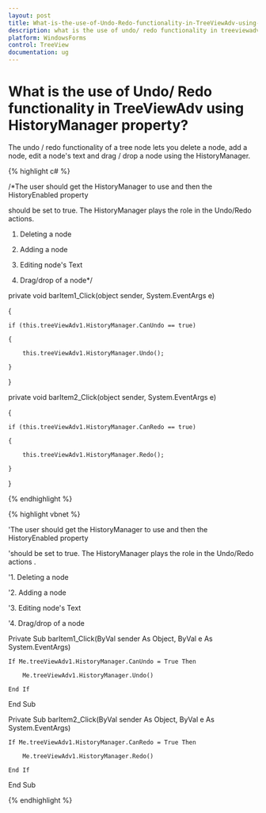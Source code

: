 ```yaml
---
layout: post
title: What-is-the-use-of-Undo-Redo-functionality-in-TreeViewAdv-using-HistoryManager-property
description: what is the use of undo/ redo functionality in treeviewadv using historymanager property?
platform: WindowsForms
control: TreeView 
documentation: ug
---
```


# What is the use of Undo/ Redo functionality in TreeViewAdv using HistoryManager property?

The undo / redo functionality of a tree node lets you delete a node, add a node, edit a node's text and drag / drop a node using the HistoryManager.

{% highlight c# %}



/*The user should get the HistoryManager to use and then the HistoryEnabled property 

should be set to true. The HistoryManager plays the role in the Undo/Redo actions.



1. Deleting a node



2. Adding a node



3. Editing node's Text



4. Drag/drop of a node*/

private void barItem1_Click(object sender, System.EventArgs e)

{

    if (this.treeViewAdv1.HistoryManager.CanUndo == true)

    {

        this.treeViewAdv1.HistoryManager.Undo();

    }

}



private void barItem2_Click(object sender, System.EventArgs e)

{

    if (this.treeViewAdv1.HistoryManager.CanRedo == true)

    {

        this.treeViewAdv1.HistoryManager.Redo();

    }

} 

{% endhighlight %}

{% highlight vbnet %}



'The user should get the HistoryManager to use and then the HistoryEnabled property 

'should be set to true. The HistoryManager plays the role in the Undo/Redo actions .



'1. Deleting a node



'2. Adding a node



'3. Editing node's Text



'4. Drag/drop of a node

Private Sub barItem1_Click(ByVal sender As Object, ByVal e As System.EventArgs)

    If Me.treeViewAdv1.HistoryManager.CanUndo = True Then

        Me.treeViewAdv1.HistoryManager.Undo()

    End If

End Sub



Private Sub barItem2_Click(ByVal sender As Object, ByVal e As System.EventArgs)

    If Me.treeViewAdv1.HistoryManager.CanRedo = True Then

        Me.treeViewAdv1.HistoryManager.Redo()

    End If

End Sub

{% endhighlight %}

